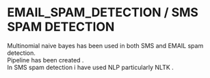 # EMAIL_SPAM_DETECTION / SMS SPAM DETECTION
Multinomial naive bayes has been used in both SMS and EMAIL spam detection.<br />
Pipeline has been created .<br />
In SMS spam detection i have used NLP particularly NLTK .
